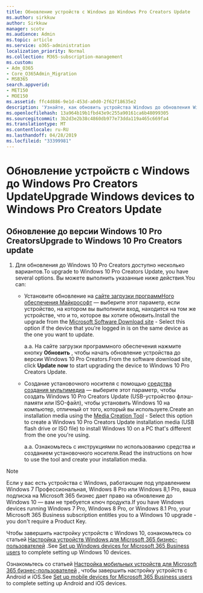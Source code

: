 ```yaml
---
title: Обновление устройств с Windows до Windows Pro Creators Update
ms.author: sirkkuw
author: Sirkkuw
manager: scotv
ms.audience: Admin
ms.topic: article
ms.service: o365-administration
localization_priority: Normal
ms.collection: M365-subscription-management
ms.custom:
- Adm_O365
- Core_O365Admin_Migration
- MSB365
search.appverid:
- MET150
- MOE150
ms.assetid: ffc4d886-9e1d-453d-a0d0-2f62f18635e2
description: 'Узнайте, как обновить устройства Windows до обновления Windows 10 Pro Creators. '
ms.openlocfilehash: 13a964b19b1fbd43e9c255a90161ca6b48099305
ms.sourcegitcommit: 3b2d3e2b38c4860db977e73dda119a465c669fa4
ms.translationtype: MT
ms.contentlocale: ru-RU
ms.lasthandoff: 04/28/2019
ms.locfileid: "33399981"
---
```

# <a name="upgrade-windows-devices-to-windows-pro-creators-update"></a><span data-ttu-id="b5f85-103">Обновление устройств с Windows до Windows Pro Creators Update</span><span class="sxs-lookup"><span data-stu-id="b5f85-103">Upgrade Windows devices to Windows Pro Creators Update</span></span>

## <a name="upgrade-to-windows-10-pro-creators-update"></a><span data-ttu-id="b5f85-104">Обновление до версии Windows 10 Pro Creators</span><span class="sxs-lookup"><span data-stu-id="b5f85-104">Upgrade to Windows 10 Pro Creators update</span></span>
  
1. <span data-ttu-id="b5f85-105">Для обновления до Windows 10 Pro Creators доступно несколько вариантов.</span><span class="sxs-lookup"><span data-stu-id="b5f85-105">To upgrade to Windows 10 Pro Creators Update, you have several options.</span></span> <span data-ttu-id="b5f85-106">Вы можете выполнить указанные ниже действия.</span><span class="sxs-lookup"><span data-stu-id="b5f85-106">You can:</span></span>
    
    - <span data-ttu-id="b5f85-107">Установите обновление на [сайте загрузки программНого обеспечения Майкрософт](https://go.microsoft.com/fwlink/?LinkID=836951 ) — выберите этот параметр, если устройство, на котором вы выполнили вход, находится на том же устройстве, что и то, которое вы хотите обновить.</span><span class="sxs-lookup"><span data-stu-id="b5f85-107">Install the upgrade from the [Microsoft Software Download site](https://go.microsoft.com/fwlink/?LinkID=836951 ) - Select this option if the device that you're logged in is on the same device as the one you want to update.</span></span>
    
      <span data-ttu-id="b5f85-108">а.</span><span class="sxs-lookup"><span data-stu-id="b5f85-108">a.</span></span> <span data-ttu-id="b5f85-109">На сайте загрузки программного обеспечения нажмите кнопку **Обновить** , чтобы начать обновление устройства до версии Windows 10 Pro Creators.</span><span class="sxs-lookup"><span data-stu-id="b5f85-109">From the software download site, click **Update now** to start upgrading the device to Windows 10 Pro Creators Update.</span></span> 
    
     - <span data-ttu-id="b5f85-110">Создание установочного носителя с помощью [средства создания мультимедиа](https://go.microsoft.com/fwlink/?LinkID=836960) — выберите этот параметр, чтобы создать Windows 10 Pro Creators Update (USB-устройство флэш-памяти или ISO-файл), чтобы установить Windows 10 на компьютер, отличный от того, который вы используете.</span><span class="sxs-lookup"><span data-stu-id="b5f85-110">Create an installation media using the [Media Creation Tool](https://go.microsoft.com/fwlink/?LinkID=836960) - Select this option to create a Windows 10 Pro Creators Update installation media (USB flash drive or ISO file) to install Windows 10 on a PC that's different from the one you're using.</span></span>
    
        <span data-ttu-id="b5f85-111">а.</span><span class="sxs-lookup"><span data-stu-id="b5f85-111">a.</span></span> <span data-ttu-id="b5f85-112">Ознакомьтесь с инструкциями по использованию средства и созданием установочного носителя.</span><span class="sxs-lookup"><span data-stu-id="b5f85-112">Read the instructions on how to use the tool and create your installation media.</span></span> 

> [!Note]
> <span data-ttu-id="b5f85-113">Если у вас есть устройства с Windows, работающие под управлением Windows 7 Профессиональная, Windows 8 Pro или Windows 8,1 Pro, ваша подписка на Microsoft 365 бизнес дает право на обновление до Windows 10 — вам не требуется ключ продукта.</span><span class="sxs-lookup"><span data-stu-id="b5f85-113">If you have Windows devices running Windows 7 Pro, Windows 8 Pro, or Windows 8.1 Pro, your Microsoft 365 Business subscription entitles you to a Windows 10 upgrade - you don't require a Product Key.</span></span>
    
<span data-ttu-id="b5f85-114">Чтобы завершить настройку устройств с Windows 10, ознакомьтесь со статьей [Настройка устройств Windows для Microsoft 365 бизнес-пользователей](set-up-windows-devices.md) .</span><span class="sxs-lookup"><span data-stu-id="b5f85-114">See [Set up Windows devices for Microsoft 365 Business users](set-up-windows-devices.md) to complete setting up Windows 10 devices.</span></span> 
  
<span data-ttu-id="b5f85-115">Ознакомьтесь со статьей [Настройка мобильных устройств для Microsoft 365 бизнес-пользователей](set-up-mobile-devices.md) , чтобы завершить настройку устройств с Android и iOS.</span><span class="sxs-lookup"><span data-stu-id="b5f85-115">See [Set up mobile devices for Microsoft 365 Business users](set-up-mobile-devices.md) to complete setting up Android and iOS devices.</span></span> 
  
